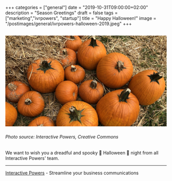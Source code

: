 +++
categories = ["general"]
date = "2019-10-31T09:00:00+02:00"
description = "Season Greetings"
draft = false
tags = ["marketing","ivrpowers", "startup"]
title = "Happy Halloween!"
image = "/postimages/general/ivrpowers-halloween-2019.jpeg"
+++

![Interactive Powers](/postimages/general/ivrpowers-halloween-2019.jpeg)
---------
###### Photo source: Interactive Powers, Creative Commons

We want to wish you a dreadful and spooky 👻 Halloween 🎃 night from all Interactive Powers' team.

---
[Interactive Powers](http://www.ivrpowers.com/) - Streamline your business communications
